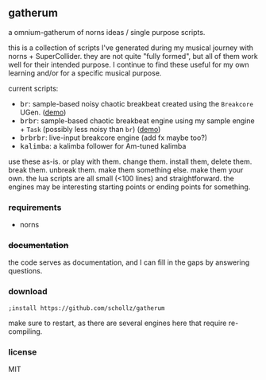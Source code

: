 ## gatherum

a omnium-gatherum of norns ideas / single purpose scripts. 

this is a collection of scripts I've generated during my musical journey with norns + SuperCollider. they are not quite "fully formed", but all of them work well for their intended purpose. I continue to find these useful for my own learning and/or for a specific musical purpose. 

current scripts:

- <kbd>br</kbd>: sample-based noisy chaotic breakbeat created using the `Breakcore` UGen. ([demo](https://www.instagram.com/p/COsjGK_hjZ7/?utm_source=ig_web_copy_link))
- <kbd>brbr</kbd>: sample-based chaotic breakbeat engine using my sample engine + `Task` (possibly less noisy than `br`) ([demo](https://www.instagram.com/p/CO6FYwGhEKz/))
- <kbd>brbrbr</kbd>: live-input breakcore engine (add fx maybe too?) 
- <kbd>kalimba</kbd>: a kalimba follower for Am-tuned kalimba

use these as-is. or play with them. change them. install them, delete them. break them. unbreak them. make them something else. make them your own. the lua scripts are all small (<100 lines) and straightforward. the engines may be interesting starting points or ending points for something. 

### requirements 

- norns

### ~~documentation~~ 


the code serves as documentation, and I can fill in the gaps by answering questions.

### download

```
;install https://github.com/schollz/gatherum
```

make sure to restart, as there are several engines here that require re-compiling.

### license

MIT